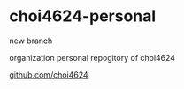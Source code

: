 # choi4624-personal 
new branch 

organization personal repogitory of choi4624


[github.com/choi4624](https://github.com/choi4624)
